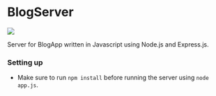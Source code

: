 # BlogServer #
![](https://img.shields.io/badge/language-JavaScript-green.svg)

Server for BlogApp written in Javascript using Node.js and Express.js.

### Setting up ###

* Make sure to run `npm install` before running the server using `node app.js`.
